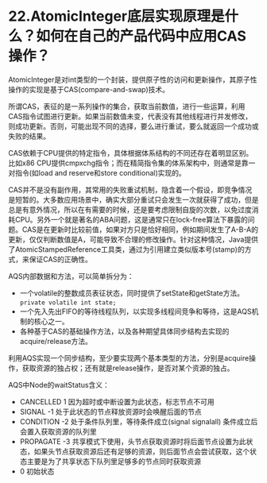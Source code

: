 # 22.AtomicInteger底层实现原理是什么？如何在自己的产品代码中应用CAS操作？

AtomicInteger是对int类型的一个封装，提供原子性的访问和更新操作，其原子性操作的实现是基于CAS(compare-and-swap)技术。

所谓CAS，表征的是一系列操作的集合，获取当前数值，进行一些运算，利用CAS指令试图进行更新。如果当前数值未变，代表没有其他线程进行并发修改，则成功更新。否则，可能出现不同的选择，要么进行重试，要么就返回一个成功或失败的结果。

CAS依赖于CPU提供的特定指令，具体根据体系结构的不同还存在着明显区别。比如x86 CPU提供cmpxchg指令；而在精简指令集的体系架构中，则通常是靠一对指令(如load and reserve和store conditional)实现的。

CAS并不是没有副作用，其常用的失败重试机制，隐含着一个假设，即竞争情况是短暂的。大多数应用场景中，确实大部分重试只会发生一次就获得了成功，但是总是有意外情况，所以在有需要的时候，还是要考虑限制自旋的次数，以免过度消耗CPU。另外一个就是著名的ABA问题，这是通常只在lock-free算法下暴露的问题。CAS是在更新时比较前值，如果对方只是恰好相同，例如期间发生了A-B-A的更新，仅仅判断数值是A，可能导致不合理的修改操作。针对这种情况，Java提供了AtomicStampedReference工具类，通过为引用建立类似版本号(stamp)的方式，来保证CAS的正确性。

AQS内部数据和方法，可以简单拆分为：

+ 一个volatile的整数成员表征状态，同时提供了setState和getState方法。``private volatile int state;``
+ 一个先入先出FIFO的等待线程队列，以实现多线程间竞争和等待，这是AQS机制的核心之一。
+ 各种基于CAS的基础操作方法，以及各种期望具体同步结构去实现的acquire/release方法。

利用AQS实现一个同步结构，至少要实现两个基本类型的方法，分别是acquire操作，获取资源的独占权；还有就是release操作，是否对某个资源的独占。

AQS中Node的waitStatus含义：

+ CANCELLED 1 因为超时或中断设置为此状态，标志节点不可用
+ SIGNAL -1 处于此状态的节点释放资源时会唤醒后面的节点
+ CONDITION -2 处于条件队列里，等待条件成立(signal signalall) 条件成立后会置入获取资源的队列里
+ PROPAGATE -3 共享模式下使用，头节点获取资源时将后面节点设置为此状态，如果头节点获取资源后还有足够的资源，则后面节点会尝试获取，这个状态主要是为了共享状态下队列里足够多的节点同时获取资源
+ 0 初始状态

